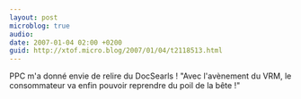 ```yaml
---
layout: post
microblog: true
audio: 
date: 2007-01-04 02:00 +0200
guid: http://xtof.micro.blog/2007/01/04/t2118513.html
---
```

PPC m'a donné envie de relire du DocSearls ! "Avec l'avènement du VRM, le consommateur va enfin pouvoir reprendre du poil de la bête !"
